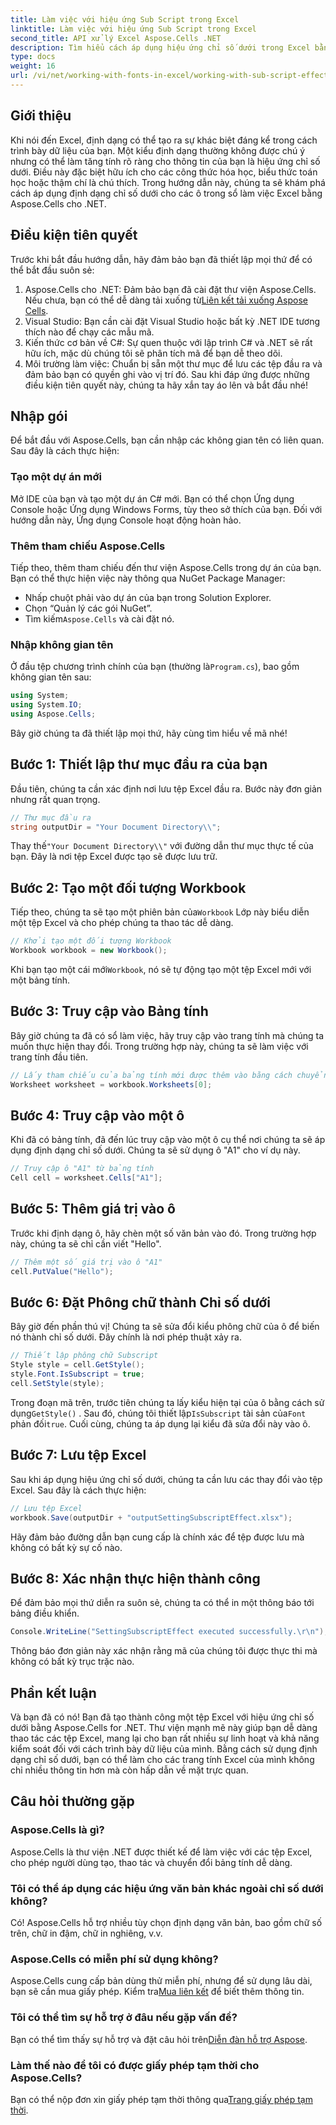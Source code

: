 ```yaml
---
title: Làm việc với hiệu ứng Sub Script trong Excel
linktitle: Làm việc với hiệu ứng Sub Script trong Excel
second_title: API xử lý Excel Aspose.Cells .NET
description: Tìm hiểu cách áp dụng hiệu ứng chỉ số dưới trong Excel bằng Aspose.Cells cho .NET với hướng dẫn toàn diện này. Bao gồm hướng dẫn từng bước.
type: docs
weight: 16
url: /vi/net/working-with-fonts-in-excel/working-with-sub-script-effects/
---
```

## Giới thiệu
Khi nói đến Excel, định dạng có thể tạo ra sự khác biệt đáng kể trong cách trình bày dữ liệu của bạn. Một kiểu định dạng thường không được chú ý nhưng có thể làm tăng tính rõ ràng cho thông tin của bạn là hiệu ứng chỉ số dưới. Điều này đặc biệt hữu ích cho các công thức hóa học, biểu thức toán học hoặc thậm chí là chú thích. Trong hướng dẫn này, chúng ta sẽ khám phá cách áp dụng định dạng chỉ số dưới cho các ô trong sổ làm việc Excel bằng Aspose.Cells cho .NET.
## Điều kiện tiên quyết
Trước khi bắt đầu hướng dẫn, hãy đảm bảo bạn đã thiết lập mọi thứ để có thể bắt đầu suôn sẻ:
1. Aspose.Cells cho .NET: Đảm bảo bạn đã cài đặt thư viện Aspose.Cells. Nếu chưa, bạn có thể dễ dàng tải xuống từ[Liên kết tải xuống Aspose Cells](https://releases.aspose.com/cells/net/).
2. Visual Studio: Bạn cần cài đặt Visual Studio hoặc bất kỳ .NET IDE tương thích nào để chạy các mẫu mã.
3. Kiến thức cơ bản về C#: Sự quen thuộc với lập trình C# và .NET sẽ rất hữu ích, mặc dù chúng tôi sẽ phân tích mã để bạn dễ theo dõi.
4. Môi trường làm việc: Chuẩn bị sẵn một thư mục để lưu các tệp đầu ra và đảm bảo bạn có quyền ghi vào vị trí đó.
Sau khi đáp ứng được những điều kiện tiên quyết này, chúng ta hãy xắn tay áo lên và bắt đầu nhé!
## Nhập gói
Để bắt đầu với Aspose.Cells, bạn cần nhập các không gian tên có liên quan. Sau đây là cách thực hiện:
### Tạo một dự án mới
Mở IDE của bạn và tạo một dự án C# mới. Bạn có thể chọn Ứng dụng Console hoặc Ứng dụng Windows Forms, tùy theo sở thích của bạn. Đối với hướng dẫn này, Ứng dụng Console hoạt động hoàn hảo.
### Thêm tham chiếu Aspose.Cells
Tiếp theo, thêm tham chiếu đến thư viện Aspose.Cells trong dự án của bạn. Bạn có thể thực hiện việc này thông qua NuGet Package Manager:
- Nhấp chuột phải vào dự án của bạn trong Solution Explorer.
- Chọn “Quản lý các gói NuGet”.
-  Tìm kiếm`Aspose.Cells` và cài đặt nó.
### Nhập không gian tên
 Ở đầu tệp chương trình chính của bạn (thường là`Program.cs`), bao gồm không gian tên sau:
```csharp
using System;
using System.IO;
using Aspose.Cells;
```
Bây giờ chúng ta đã thiết lập mọi thứ, hãy cùng tìm hiểu về mã nhé!
## Bước 1: Thiết lập thư mục đầu ra của bạn
Đầu tiên, chúng ta cần xác định nơi lưu tệp Excel đầu ra. Bước này đơn giản nhưng rất quan trọng.
```csharp
// Thư mục đầu ra
string outputDir = "Your Document Directory\\";
```
 Thay thế`"Your Document Directory\\"` với đường dẫn thư mục thực tế của bạn. Đây là nơi tệp Excel được tạo sẽ được lưu trữ.
## Bước 2: Tạo một đối tượng Workbook
 Tiếp theo, chúng ta sẽ tạo một phiên bản của`Workbook` Lớp này biểu diễn một tệp Excel và cho phép chúng ta thao tác dễ dàng.
```csharp
// Khởi tạo một đối tượng Workbook
Workbook workbook = new Workbook();
```
 Khi bạn tạo một cái mới`Workbook`, nó sẽ tự động tạo một tệp Excel mới với một bảng tính.
## Bước 3: Truy cập vào Bảng tính
Bây giờ chúng ta đã có sổ làm việc, hãy truy cập vào trang tính mà chúng ta muốn thực hiện thay đổi. Trong trường hợp này, chúng ta sẽ làm việc với trang tính đầu tiên.
```csharp
// Lấy tham chiếu của bảng tính mới được thêm vào bằng cách chuyển chỉ mục trang tính của nó
Worksheet worksheet = workbook.Worksheets[0];
```
## Bước 4: Truy cập vào một ô
Khi đã có bảng tính, đã đến lúc truy cập vào một ô cụ thể nơi chúng ta sẽ áp dụng định dạng chỉ số dưới. Chúng ta sẽ sử dụng ô "A1" cho ví dụ này.
```csharp
// Truy cập ô "A1" từ bảng tính
Cell cell = worksheet.Cells["A1"];
```
## Bước 5: Thêm giá trị vào ô
Trước khi định dạng ô, hãy chèn một số văn bản vào đó. Trong trường hợp này, chúng ta sẽ chỉ cần viết "Hello".
```csharp
// Thêm một số giá trị vào ô "A1"
cell.PutValue("Hello");
```
## Bước 6: Đặt Phông chữ thành Chỉ số dưới
Bây giờ đến phần thú vị! Chúng ta sẽ sửa đổi kiểu phông chữ của ô để biến nó thành chỉ số dưới. Đây chính là nơi phép thuật xảy ra.
```csharp
// Thiết lập phông chữ Subscript
Style style = cell.GetStyle();
style.Font.IsSubscript = true;
cell.SetStyle(style);
```
 Trong đoạn mã trên, trước tiên chúng ta lấy kiểu hiện tại của ô bằng cách sử dụng`GetStyle()` . Sau đó, chúng tôi thiết lập`IsSubscript` tài sản của`Font` phản đối`true`. Cuối cùng, chúng ta áp dụng lại kiểu đã sửa đổi này vào ô.
## Bước 7: Lưu tệp Excel
Sau khi áp dụng hiệu ứng chỉ số dưới, chúng ta cần lưu các thay đổi vào tệp Excel. Sau đây là cách thực hiện:
```csharp
// Lưu tệp Excel
workbook.Save(outputDir + "outputSettingSubscriptEffect.xlsx");
```
Hãy đảm bảo đường dẫn bạn cung cấp là chính xác để tệp được lưu mà không có bất kỳ sự cố nào.
## Bước 8: Xác nhận thực hiện thành công
Để đảm bảo mọi thứ diễn ra suôn sẻ, chúng ta có thể in một thông báo tới bảng điều khiển.
```csharp
Console.WriteLine("SettingSubscriptEffect executed successfully.\r\n");
```
Thông báo đơn giản này xác nhận rằng mã của chúng tôi được thực thi mà không có bất kỳ trục trặc nào.
## Phần kết luận
Và bạn đã có nó! Bạn đã tạo thành công một tệp Excel với hiệu ứng chỉ số dưới bằng Aspose.Cells for .NET. Thư viện mạnh mẽ này giúp bạn dễ dàng thao tác các tệp Excel, mang lại cho bạn rất nhiều sự linh hoạt và khả năng kiểm soát đối với cách trình bày dữ liệu của mình. Bằng cách sử dụng định dạng chỉ số dưới, bạn có thể làm cho các trang tính Excel của mình không chỉ nhiều thông tin hơn mà còn hấp dẫn về mặt trực quan.
## Câu hỏi thường gặp
### Aspose.Cells là gì?
Aspose.Cells là thư viện .NET được thiết kế để làm việc với các tệp Excel, cho phép người dùng tạo, thao tác và chuyển đổi bảng tính dễ dàng.
### Tôi có thể áp dụng các hiệu ứng văn bản khác ngoài chỉ số dưới không?
Có! Aspose.Cells hỗ trợ nhiều tùy chọn định dạng văn bản, bao gồm chữ số trên, chữ in đậm, chữ in nghiêng, v.v.
### Aspose.Cells có miễn phí sử dụng không?
 Aspose.Cells cung cấp bản dùng thử miễn phí, nhưng để sử dụng lâu dài, bạn sẽ cần mua giấy phép. Kiểm tra[Mua liên kết](https://purchase.aspose.com/buy) để biết thêm thông tin.
### Tôi có thể tìm sự hỗ trợ ở đâu nếu gặp vấn đề?
 Bạn có thể tìm thấy sự hỗ trợ và đặt câu hỏi trên[Diễn đàn hỗ trợ Aspose](https://forum.aspose.com/c/cells/9).
### Làm thế nào để tôi có được giấy phép tạm thời cho Aspose.Cells?
 Bạn có thể nộp đơn xin giấy phép tạm thời thông qua[Trang giấy phép tạm thời](https://purchase.aspose.com/temporary-license/).
